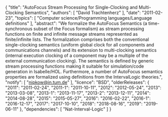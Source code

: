 {
    "title": "AutoFocus Stream Processing for Single-Clocking and Multi-Clocking Semantics",
    "authors": [
        "David Trachtenherz"
    ],
    "date": "2011-02-23",
    "topics": [
        "Computer science/Programming languages/Language definitions"
    ],
    "abstract": "We formalize the AutoFocus Semantics (a time-synchronous subset of the Focus formalism) as stream processing functions on finite and infinite message streams represented as finite/infinite lists. The formalization comprises both the conventional single-clocking semantics (uniform global clock for all components and communications channels) and its extension to multi-clocking semantics (internal execution clocking of a component may be a multiple of the external communication clocking). The semantics is defined by generic stream processing functions making it suitable for simulation/code generation in Isabelle/HOL. Furthermore, a number of AutoFocus semantics properties are formalized using definitions from the IntervalLogic theories.",
    "notify": [
        "nipkow@in.tum.de"
    ],
    "licence": "BSD",
    "olderReleases": {
        "2011": "2011-02-24",
        "2011-1": "2011-10-11",
        "2012": "2012-05-24",
        "2013": "2013-03-08",
        "2013-1": "2013-11-17",
        "2013-2": "2013-12-11",
        "2014": "2014-08-28",
        "2015": "2015-05-27",
        "2016": "2016-02-22",
        "2016-1": "2016-12-17",
        "2017": "2017-10-10",
        "2018": "2018-08-16",
        "2019": "2019-06-11"
    },
    "dependencies": [
        "Nat-Interval-Logic"
    ]
}